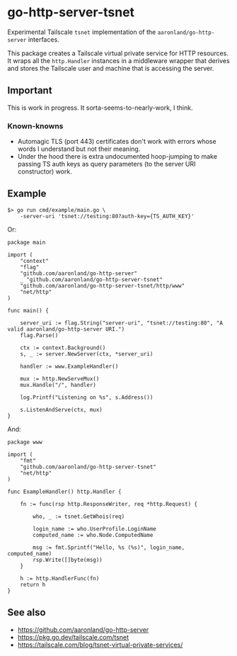 # go-http-server-tsnet

Experimental Tailscale `tsnet` implementation of the `aaronland/go-http-server` interfaces.

This package creates a Tailscale virtual private service for HTTP resources. It wraps all the `http.Handler` instances in a middleware wrapper that derives and stores the Tailscale user and machine that is accessing the server.

## Important

This is work in progress. It sorta-seems-to-nearly-work, I think.

### Known-knowns

* Automagic TLS (port 443) certificates don't work with errors whose words I understand but not their meaning.
* Under the hood there is extra undocumented hoop-jumping to make passing TS auth keys as query parameters (to the server URI constructor) work.

## Example

```
$> go run cmd/example/main.go \
	-server-uri 'tsnet://testing:80?auth-key={TS_AUTH_KEY}'
```

Or:

```
package main

import (
	"context"
	"flag"
	"github.com/aaronland/go-http-server"
	_ "github.com/aaronland/go-http-server-tsnet"
	"github.com/aaronland/go-http-server-tsnet/http/www"
	"net/http"
)

func main() {

	server_uri := flag.String("server-uri", "tsnet://testing:80", "A valid aaronland/go-http-server URI.")
	flag.Parse()

	ctx := context.Background()
	s, _ := server.NewServer(ctx, *server_uri)

	handler := www.ExampleHandler()

	mux := http.NewServeMux()
	mux.Handle("/", handler)

	log.Printf("Listening on %s", s.Address())

	s.ListenAndServe(ctx, mux)
}
```

And:

```
package www

import (
	"fmt"
	"github.com/aaronland/go-http-server-tsnet"
	"net/http"
)

func ExampleHandler() http.Handler {

	fn := func(rsp http.ResponseWriter, req *http.Request) {

		who, _ := tsnet.GetWhois(req)

		login_name := who.UserProfile.LoginName
		computed_name := who.Node.ComputedName

		msg := fmt.Sprintf("Hello, %s (%s)", login_name, computed_name)
		rsp.Write([]byte(msg))
	}

	h := http.HandlerFunc(fn)
	return h
}
```

## See also

* https://github.com/aaronland/go-http-server
* https://pkg.go.dev/tailscale.com/tsnet
* https://tailscale.com/blog/tsnet-virtual-private-services/